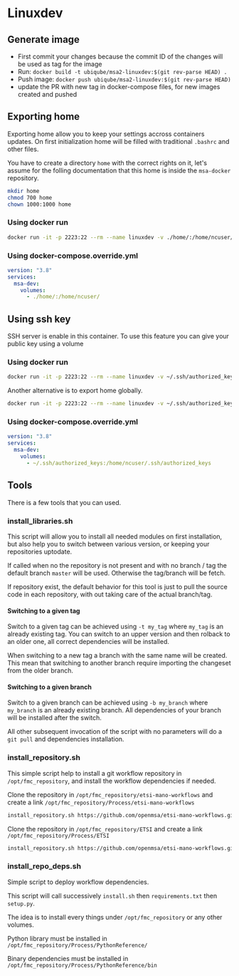 
# Linuxdev

## Generate image

* First commit your changes because the commit ID of the changes will be used
  as tag for the image
* Run: `docker build -t ubiqube/msa2-linuxdev:$(git rev-parse HEAD) .`
* Push image: `docker push ubiqube/msa2-linuxdev:$(git rev-parse HEAD)`
* update the PR with new tag in docker-compose files, for new images created and pushed

## Exporting home

Exporting home allow you to keep your settings accross containers updates. On first initialization home will be filled with traditional `.bashrc` and other files.

You have to create a directory `home` with the correct rights on it, let's assume for the folling documentation that this home is inside the `msa-docker` repository.

```bash
mkdir home
chmod 700 home
chown 1000:1000 home
```

### Using docker run

```bash
docker run -it -p 2223:22 --rm --name linuxdev -v ./home/:/home/ncuser/
```

### Using docker-compose.override.yml

```yaml
version: "3.8"
services:
  msa-dev:
    volumes:
      - ./home/:/home/ncuser/
```

## Using ssh key

SSH server is enable in this container. To use this feature you can give your public key using a volume

### Using docker run

```bash
docker run -it -p 2223:22 --rm --name linuxdev -v ~/.ssh/authorized_keys:/home/ncuser/.ssh/authorized_keys linuxdev
```

Another alternative is to export home globally.

```bash
docker run -it -p 2223:22 --rm --name linuxdev -v ~/.ssh/authorized_keys:/home/ncuser/.ssh/authorized_keys linuxdev
```

### Using docker-compose.override.yml

```yaml
version: "3.8"
services:
  msa-dev:
    volumes:
      - ~/.ssh/authorized_keys:/home/ncuser/.ssh/authorized_keys
```

## Tools

There is a few tools that you can used.

### install_libraries.sh

This script will allow you to install all needed modules on first installation, but also help you to switch between various version, or keeping your repositories uptodate.

If called when no the repository is not present and with no branch / tag the default branch `master` will be used. Otherwise the tag/branch will be fetch.

If repository exist, the default behavior for this tool is just to pull the source code in each repository, with out taking care of the actual branch/tag.

#### Switching to a given tag

Switch to a given tag can be achieved using `-t my_tag` where `my_tag` is an already existing tag. You can switch to an upper version and then rolback to an older one, all correct dependencies will be installed.

When switching to a new tag a branch with the same name will be created. This mean that switching to another branch require importing the changeset from the older branch.

#### Switching to a given branch

Switch to a given branch can be achieved using `-b my_branch` where `my_branch` is an already existing branch. All dependencies of your branch will be installed after the switch.

All other subsequent invocation of the script with no parameters will do a `git pull` and dependencies installation.

### install_repository.sh

This simple script help to install a git workflow repository in `/opt/fmc_repository`, and install the workflow dependencies if needed.

Clone the repository in `/opt/fmc_repository/etsi-mano-workflows` and create a link `/opt/fmc_repository/Process/etsi-mano-workflows`

```bash
install_repository.sh https://github.com/openmsa/etsi-mano-workflows.git
```

Clone the repository in `/opt/fmc_repository/ETSI` and create a link `/opt/fmc_repository/Process/ETSI`

```bash
install_repository.sh https://github.com/openmsa/etsi-mano-workflows.git ETSI
```

### install_repo_deps.sh

Simple script to deploy workflow dependencies.

This script will call successively `install.sh` then `requirements.txt` then `setup.py`.

The idea is to install every things under `/opt/fmc_repository` or any other volumes.

Python library must be installed in `/opt/fmc_repository/Process/PythonReference/`

Binary dependencies must be installed in `/opt/fmc_repository/Process/PythonReference/bin`
